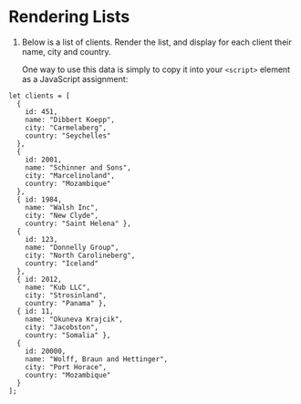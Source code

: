 # Rendering Lists

1. Below is a list of clients. Render the list, and display for each client their name, city and country.

   One way to use this data is simply to copy it into your `<script>` element as a JavaScript assignment:

```
let clients = [
  {
    id: 451,
    name: "Dibbert Koepp",
    city: "Carmelaberg",
    country: "Seychelles"
  },
  {
    id: 2001,
    name: "Schinner and Sons",
    city: "Marcelinoland",
    country: "Mozambique"
  },
  { id: 1984,
    name: "Walsh Inc",
    city: "New Clyde",
    country: "Saint Helena" },
  {
    id: 123,
    name: "Donnelly Group",
    city: "North Carolineberg",
    country: "Iceland"
  },
  { id: 2012,
    name: "Kub LLC",
    city: "Strosinland",
    country: "Panama" },
  { id: 11,
    name: "Okuneva Krajcik",
    city: "Jacobston",
    country: "Somalia" },
  {
    id: 20000,
    name: "Wolff, Braun and Hettinger",
    city: "Port Horace",
    country: "Mozambique"
  }
];
```
